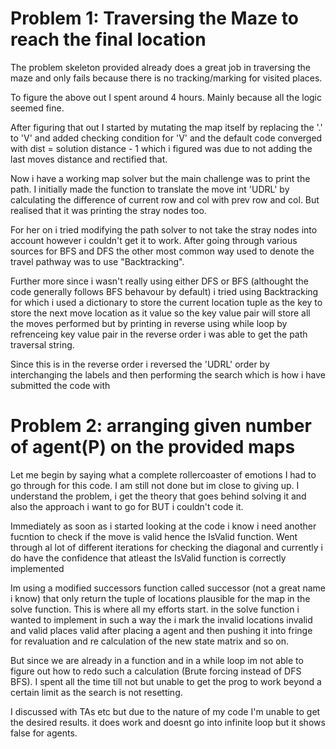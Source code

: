 # Problem 1: Traversing the Maze to reach the final location

The problem skeleton provided already does a great job in traversing the maze and only fails because there is no tracking/marking for visited places.

To figure the above out I spent around 4 hours. Mainly because all the logic seemed fine. 

After figuring that out I started by mutating the map itself by replacing the '.' to 'V' and added checking condition for 'V' and the default code converged with dist = solution distance - 1 which i figured was due to not adding the last moves distance and rectified that.

Now i have a working map solver but the main challenge was to print the path. I initially made the function to translate the move int 'UDRL' by calculating the difference of current row and col with prev row and col. But realised that it was printing the stray nodes too.

For her on i tried modifying the path solver to not take the stray nodes into account however i couldn't get it to work. After going through various sources for BFS and DFS the other most common way used to denote the travel pathway was to use "Backtracking". 

Further more since i wasn't really using either DFS or BFS (althought the code generally follows BFS behavour by default) i tried using Backtracking for which i used a dictionary to store the current location tuple as the key to store the next move location as it value so the key value pair will store all the moves performed but by printing in reverse using while loop by refrenceing key value pair in the reverse order i was able to get the path traversal string. 

Since this is in the reverse order i reversed the 'UDRL' order by interchanging the labels and then performing the search which is how i have submitted the code with

# Problem 2: arranging given number of agent(P) on the provided maps

Let me begin by saying what a complete rollercoaster of emotions I had to go through for this code. I am still not done but im close to giving up.
I understand the problem, i get the theory that goes behind solving it and also the approach i want to go for BUT i couldn't code it.

Immediately as soon as i started looking at the code i know i need another fucntion to check if the move is valid hence the IsValid function. Went through al lot of different iterations for checking the diagonal and currently i do have the confidence that atleast the IsValid function is correctly implemented

Im using a modified successors function called successor (not a great name i know) that only return the tuple of locations plausible for the map in the solve function.
This is where all my efforts start. in the solve function i wanted to implement in such a way the i mark the invalid locations invalid and valid places valid after placing a agent and then pushing it into fringe for revaluation and re calculation of the new state matrix and so on.

But since we are already in a function and in a while loop im not able to figure out how to redo such a calculation (Brute forcing instead of DFS BFS). 
I spent all the time till not but unable to get the prog to work beyond a certain limit as the search is not resetting. 

I discussed with TAs etc but due to the nature of my code I'm unable to get the desired results. it does work and doesnt go into infinite loop but it shows false for agents.

